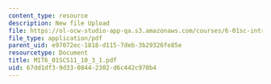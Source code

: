 ```yaml
---
content_type: resource
description: New file Upload
file: https://ol-ocw-studio-app-qa.s3.amazonaws.com/courses/6-01sc-introduction-to-electrical-engineering-and-computer-science-i-spring-2011/67dd1df39d3308442302d6c442c970b4_MIT6_01SCS11_10_3_1.pdf
file_type: application/pdf
parent_uid: e97072ec-1818-d115-7deb-3b29326fe85e
resourcetype: Document
title: MIT6_01SCS11_10_3_1.pdf
uid: 67dd1df3-9d33-0844-2302-d6c442c970b4
---
```

